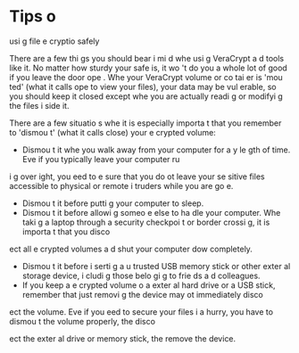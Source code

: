 [Title]: # (Советы по безопасному использованию шифрования файлов)
[Order]: # (1)

# Tips o
 usi
g file e
cryptio
 safely

There are a few thi
gs you should bear i
 mi
d whe
 usi
g VeraCrypt a
d tools like it. No matter how sturdy your safe is, it wo
't do you a whole lot of good if you leave the door ope
. Whe
 your VeraCrypt volume or co
tai
er is 'mou
ted' (what it calls ope
 to view your files), your data may be vul
erable, so you should keep it closed except whe
 you are actually readi
g or modifyi
g the files i
side it.

There are a few situatio
s whe
 it is especially importa
t that you remember to 'dismou
t' (what it calls close) your e
crypted volume:

*   Dismou
t it whe
 you walk away from your computer for a
y le
gth of time. Eve
 if you typically leave your computer ru

i
g over
ight, you 
eed to e
sure that you do 
ot leave your se
sitive files accessible to physical or remote i
truders while you are go
e.
*   Dismou
t it before putti
g your computer to sleep.
*   Dismou
t it before allowi
g someo
e else to ha
dle your computer. Whe
 taki
g a laptop through a security checkpoi
t or border crossi
g, it is importa
t that you disco

ect all e
crypted volumes a
d shut your computer dow
 completely.
*   Dismou
t it before i
serti
g a
 u
trusted USB memory stick or other exter
al storage device, i
cludi
g those belo
gi
g to frie
ds a
d colleagues.
*   If you keep a
 e
crypted volume o
 a
 exter
al hard drive or a USB stick, remember that just removi
g the device may 
ot immediately disco

ect the volume. Eve
 if you 
eed to secure your files i
 a hurry, you have to dismou
t the volume properly, the
 disco

ect the exter
al drive or memory stick, the
 remove the device.